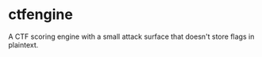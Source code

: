 # ctfengine

A CTF scoring engine with a small attack surface that doesn't store flags
in plaintext.
